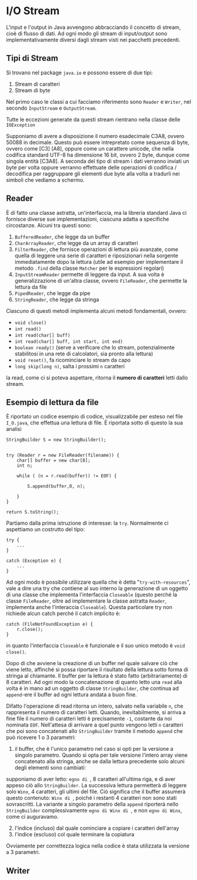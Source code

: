 # I/O Stream

L'input e l'output in Java avvengono abbracciando il concetto di stream, cioè di flusso di dati. Ad ogni modo gli stream di input/output sono implementativamente diversi dagli stream visti nei pacchetti precedenti.

## Tipi di Stream

Si trovano nel package `java.io` e possono essere di due tipi:
1) Stream di caratteri
2) Stream di byte

Nel primo caso le classi a cui facciamo riferimento sono `Reader` e `Writer`, nel secondo `InputStream` e `OutputStream`.

Tutte le eccezioni generate da questi stream rientrano nella classe delle `IOException`

Supponiamo di avere a disposizione il numero esadecimale C3A8, ovvero 50088 in decimale. Questo può essere intrepretato come sequenza di byte, ovvero come [C3] [A8], oppure come un carattere unicode, che nella codifica standard UTF-8 ha dimensione 16 bit, ovvero 2 byte, dunque come singola entità [C3A8]. A seconda del tipo di stream i dati verranno inviati un byte per volta oppure verranno effettuate delle operazioni di codifica / decodifica per raggruppare gli elementi due byte alla volta a tradurli nei simboli che vediamo a schermo.

## Reader

È di fatto una classe astratta, un'interfaccia, ma la libreria standard Java ci fornisce diverse sue implementazioni, ciascuna adatta a specifiche circostanze. Alcuni tra questi sono:

1) `BufferedReader`, che legge da un buffer
2) `CharArrayReader`, che legge da un array di caratteri
3) `FilterReader`, che fornisce operazioni di lettura più avanzate, come quella di leggere una serie di caratteri e riposizionari nella sorgente immediatamente dopo la lettura (utile ad esempio per implementare il metodo `.find` della classe `Matcher` per le espressioni regolari)
4) `InputStreamReader` permette di leggere da input. A sua volta è generalizzazione di un'altra classe, ovvero `FileReader`, che permette la lettura da file
5) `PipedReader`, che legge da pipe
6) `StringReader`, che legge da stringa

Ciascuno di questi metodi implementa alcuni metodi fondamentali, ovvero:

- `void close()`
- `int read()`
- `int read(char[] buff)`
- `int read(char[] buff, int start, int end)`
- `boolean ready()` (serve a verificare che lo stream, potenzialmente stabilitosi in una rete di calcolatori, sia pronto alla lettura)
- `void reset()`, fa ricominciare lo stream da capo
- `long skip(long n)`, salta i prossimi `n` caratteri

la read, come ci si poteva aspettare, ritorna il **numero di caratteri** letti dallo stream.


## Esempio di lettura da file

È riportato un codice esempio di codice, visualizzabile per esteso nel file `I_O.java`, che effettua una lettura di file. È riportata sotto di questo la sua analisi

```
StringBuilder S = new StringBuilder(); 


try (Reader r = new FileReader(filename)) {
    char[] buffer = new char[8];
    int n;

    while ( (n = r.read(buffer)) != EOF) {
        
        S.append(buffer,0, n);

    }
}

return S.toString();

```


Partiamo dalla prima istruzione di interesse: la `try`. Normalmente ci aspettiamo un costrutto del tipo:

```
try {
    ...
}

catch (Exception e) {
    ...
}
```

Ad ogni modo è possibile utilizzare quella che è detta "`try-with-resources`", vale a dire una try che contiene al suo interno la generazione di un oggetto di una classe che implementa l'interfaccia `Closeable` (questo perché la classe `FileReader`, oltre ad implementare la classe astratta `Reader`, implementa anche l'interaccia `Closeable`). Questa particolare try non richiede alcun catch perché il catch implicito è:

```
catch (FileNotFoundException e) {
    r.close();
}
```

in quanto l'interfaccia `Closeable` è funzionale e il suo unico metodo è `void close()`.

Dopo di che avviene la creazione di un buffer nel quale salvare ciò che viene letto, affinché si possa riportare il risultato della lettura sotto forma di stringa al chiamante. Il buffer per la lettura è stato fatto (arbitrariamente) di 8 caratteri. Ad ogni modo la concatenazione di quanto letto una `read` alla volta è in mano ad un oggetto di classe `StringBuilder`, che continua ad `append`-ere il buffer ad ogni lettura andata a buon fine.

Difatto l'operazione di read ritorna un intero, salvato nella variabile `n`, che rappresenta il numero di caratteri letti. Quando, inevitabilmente, si arriva a fine file il numero di caratteri letti è precisamente `-1`, costante da noi nominata `EOF`. Nell'attesa di arrivare a quel punto vengono letti `n` caratteri che poi sono concatenati allo `StringBuilder` tramite il metodo `append` che può ricevere 1 o 3 parametri:
1) il buffer, che è l'unico parametro nel caso si opti per la versione a singolo parametro. Quando si opta per tale versione l'intero array viene concatenato alla stringa, anche se dalla lettura precedente solo alcuni degli elementi sono cambiati:

supponiamo di aver letto: `egno di `, 8 caratteri all'ultima riga, e di aver appeso ciò allo `StringBuilder`. La successiva lettura permetterà di leggere solo `Winx`, 4 caratteri, gli ultimi del file. Ciò significa che il buffer assumerà questo contenuto: `Winx di `, poiché i restanti 4 caratteri non sono stati sovrascritti. La variante a singolo parametro della `append` riporterà nello `StringBuilder` complessivamente `egno di Winx di `, e non `egno di Winx`, come ci auguravamo.

2) l'indice (incluso) dal quale cominciare a copiare i caratteri dell'array
3) l'indice (escluso) col quale terminare la copiatura

Ovviamente per correttezza logica nella codice è stata utilizzata la versione a 3 parametri.


## Writer
